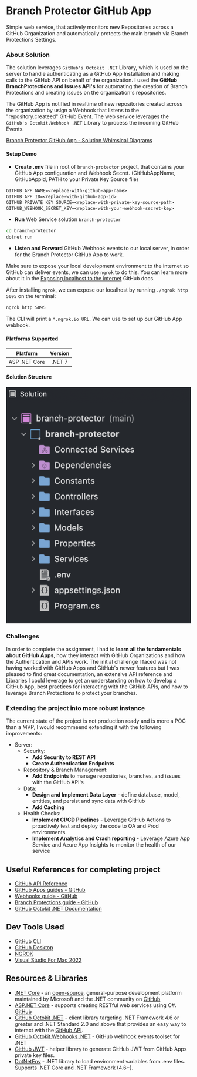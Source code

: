# Branch Protector GitHub App
Simple web service, that actively monitors new Repositories across a GitHub Organization and automatically protects the main branch via Branch Protections Settings.

### About Solution
The solution leverages `GitHub's Octokit .NET` Library, which is used on the server to handle authenticating as a GitHub App Installation and making calls to the GitHub API on behalf of the organization. I used the **GitHub BranchProtections and Issues API's** for automating the creation of Branch Protections and creating issues on the organization's repositories.

The GitHub App is notified in realtime of new repositories created across the organization by usign a Webhook that listens to the "repository.createed" GitHub Event. The web service leverages  the `GitHub's Octokit.Webhook .NET` Library to process the incoming GitHub Events.

[Branch Protector GitHub App - Solution Whimsical Diagrams]()

#### Setup Demo
- **Create .env** file in root of `branch-protector` project, that contains your GitHub App configuration and Webhook Secret. (GitHubAppName, GitHubAppId, PATH to your Private Key Source file)
```env
GITHUB_APP_NAME=<replace-with-github-app-name>
GITHUB_APP_ID=<replace-with-github-app-id>
GITHUB_PRIVATE_KEY_SOURCE=<replace-with-private-key-source-path>
GITHUB_WEBHOOK_SECRET_KEY=<replace-with-your-webhook-secret-key>
```
- **Run** Web Service solution `branch-protector`
```bash
cd branch-protector
dotnet run
```

- **Listen and Forward** GitHub Webhook events to our local server, in order for the Branch Protector GitHub App to work.

Make sure to expose your local development environment to the internet so GitHub can deliver events, we can use `ngrok` to do this. You can learn more about it in the [Exposing localhost to the internet](https://docs.github.com/en/developers/webhooks-and-events/webhooks/creating-webhooks#exposing-localhost-to-the-internet) GitHub docs.

After installing `ngrok`, we can expose our localhost by running `./ngrok http 5095` on the terminal:
```bash
ngrok http 5095
```
The CLI will print a `*.ngrok.io URL`. We can use to set up our GitHub App webhook.

#### Platforms Supported
|Platform|Version|
| ------------------- | :------------------: |
|ASP .NET Core| .NET 7 |

#### Solution Structure
![branch-protector Project Structure](Images/ProjectStructureBranchProtector.png)

### Challenges
In order to complete the assignment, I had to **learn all the fundamentals about GitHub Apps**, how they interact with GitHub Organizations and how the Authentication and APIs work. The initial challenge I faced was not having worked with GitHub Apps and GitHub's newer features but I was pleased to find great documentation, an extensive API reference and Libraries I could leverage to get an understanding on how to develop a GitHub App, best practices for interacting with the GitHub APIs, and how to leverage Branch Protections to protect your branches.

### Extending the project into more robust instance
The current state of the project is not production ready and is more a POC than a MVP, I would recommeend extending it with the following improvements:
- Server:
    - Security:
        - **Add Security to REST API**
        - **Create Authentication Endpoints**
    - Repository & Branch Management:
        - **Add Endpoints** to manage repositories, branches, and issues with the GitHub API's
    - Data:
        - **Design and Implement Data Layer** - define database, model, entities, and persist and sync data with GitHub
        - **Add Caching**
    - Health Checks:
        - **Implement CI/CD Pipelines** - Leverage GitHub Actions to proactively test and deploy the code to QA and Prod environments.
        - **Implement Analytics and Crash reporting** - Leverage Azure App Service and Azure App Insights to monitor the health of our service

## Useful References for completing project
- [GitHub API Reference](https://docs.github.com/en/rest)
- [GitHub Apps guides - GitHub](https://docs.github.com/en/developers/apps/getting-started-with-apps/about-apps)
- [Webhooks guide - GitHub](https://docs.github.com/en/developers/webhooks-and-events/webhooks/about-webhooks)
- [Branch Protections guide - GitHub](https://docs.github.com/en/repositories/configuring-branches-and-merges-in-your-repository/defining-the-mergeability-of-pull-requests/about-protected-branches)
- [GitHub Octokit .NET Documentation](https://github.com/octokit/octokit.net/blob/main/docs/getting-started.md)

## Dev Tools Used
- [GitHub CLI](https://cli.github.com/)
- [GitHub Desktop](https://desktop.github.com/)
- [NGROK](https://ngrok.com/)
- [Visual Studio For Mac 2022](https://visualstudio.microsoft.com/vs/mac/)

## Resources & Libraries
- [.NET Core](https://dotnet.microsoft.com/en-us/learn/aspnet/what-is-aspnet-core) - an [open-source](https://github.com/dotnet/core), general-purpose development platform maintained by Microsoft and the .NET community on [GitHub](https://github.com/dotnet/core)
- [ASP.NET Core](https://docs.microsoft.com/en-us/aspnet/core/?view=aspnetcore-3.1) - supports creating RESTful web services using C#. [GitHub](https://github.com/dotnet/aspnetcore)
- [GitHub Octokit .NET](https://github.com/octokit/octokit.net) - client library targeting .NET Framework 4.6 or greater and .NET Standard 2.0 and above that provides an easy way to interact with the [GitHub API](http://developer.github.com/v3/).
- [GitHub Octokit.Webhooks .NET](https://github.com/octokit/webhooks.net/) - GitHub webhook events toolset for .NET
- [GitHub JWT](https://github.com/adriangodong/githubjwt) - helper library to generate GitHub JWT from GitHub Apps private key files.
- [DotNetEnv](https://github.com/tonerdo/dotnet-env) - .NET library to load environment variables from .env files. Supports .NET Core and .NET Framework (4.6+).
    
